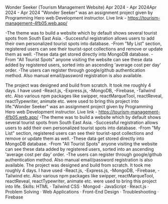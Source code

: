Wonder Seeker (Tourism Management Website)
Apr 2024 - Apr 2024Apr 2024 - Apr 2024
"Wonder Seeker" was an assignment project given by Programming Hero web Development instructor.
Live link - https://tourism-management-4fb05.web.app/

-The theme was to build a website which by default shows several tourist spots from South East Asia. 
-Successful registration allows users to add their own personalized tourist spots into database. 
-From "My List" section, registered users can see their tourist-spot collections and remove or update them as well. 
-These data get stored directly into MongoDB database. 
-From "All Tourist Spots" anyone visiting the website can see these data added by registered users, sorted into an ascending 'average cost per day' order. 
-The users can register through google/github authentication method. Also manual email/password registration is also available.

The project was designed and build from scratch. It took me roughly 4 days. I have used 
-React.js, 
-Express.js, 
-MongoDB, 
-Firebase, 
-Tailwind etc. 
Also various npm packages like swipper, reactMarqueTool, reactReveal, reactTypewriter, animate etc. were used to bring this project into life."Wonder Seeker" was an assignment project given by Programming Hero web Development instructor. Live link - https://tourism-management-4fb05.web.app/ -The theme was to build a website which by default shows several tourist spots from South East Asia. -Successful registration allows users to add their own personalized tourist spots into database. -From "My List" section, registered users can see their tourist-spot collections and remove or update them as well. -These data get stored directly into MongoDB database. -From "All Tourist Spots" anyone visiting the website can see these data added by registered users, sorted into an ascending 'average cost per day' order. -The users can register through google/github authentication method. Also manual email/password registration is also available. The project was designed and build from scratch. It took me roughly 4 days. I have used -React.js, -Express.js, -MongoDB, -Firebase, -Tailwind etc. Also various npm packages like swipper, reactMarqueTool, reactReveal, reactTypewriter, animate etc. were used to bring this project into life.
Skills: HTML · Tailwind CSS · Mongod · JavaScript · React.js · Problem Solving · Web Applications · Front-End Design · Troubleshooting · Firebase
